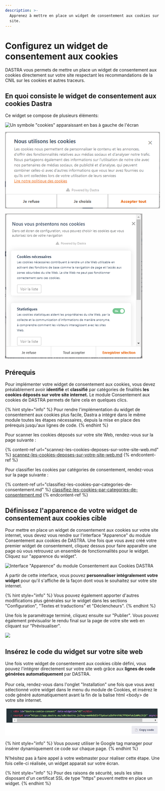 ```yaml
---
description: >-
  Apprenez à mettre en place un widget de consentement aux cookies sur votre
  site.
---
```


# Configurez un widget de consentement aux cookies

DASTRA vous permets de mettre un place un widget de consentement aux cookies directement sur votre site respectant les recommandations de la CNIL sur les cookies et autres traceurs.

## En quoi consiste le widget de consentement aux cookies Dastra&#x20;

Ce widget se compose de plusieurs éléments:

![Un symbole "cookies" apparaissant en bas à gauche de l'écran](<../../../.gitbook/assets/Capture web\_6-5-2022\_93427\_www.dastra.eu.jpeg>)

![Une fenêtre d'introduction dépliable](<../../../.gitbook/assets/image (42).png>)

![La liste des cookies par finalité utilisées par le site ](<../../../.gitbook/assets/image (40).png>)

## Prérequis&#x20;

Pour implémenter votre widget de consentement aux cookies, vous devez préalablement avoir **identifié** et **classifié** par catégories de finalités **les cookies déposés sur votre site internet.** Le module Consentement aux cookies de DASTRA permets de faire cela en quelques clics.

{% hint style="info" %}
Pour rendre l'implémentation du widget de consentement aux cookies plus facile, Dastra a intégré dans le même module toutes les étapes nécessaires, depuis la mise en place des prérequis jusqu'aux lignes de code.
{% endhint %}

Pour scanner les cookies déposés sur votre site Web, rendez-vous sur la page suivante :

{% content-ref url="scannez-les-cookies-deposes-sur-votre-site-web.md" %}
[scannez-les-cookies-deposes-sur-votre-site-web.md](scannez-les-cookies-deposes-sur-votre-site-web.md)
{% endcontent-ref %}

Pour classifier les cookies par catégories de consentement, rendez-vous sur la page suivante :

{% content-ref url="classifiez-les-cookies-par-categories-de-consentement.md" %}
[classifiez-les-cookies-par-categories-de-consentement.md](classifiez-les-cookies-par-categories-de-consentement.md)
{% endcontent-ref %}

## Définissez l'apparence de votre widget de consentement aux cookies cible

Pour mettre en place un widget de consentement aux cookies sur votre site internet, vous devez vous rendre sur l'interface "Apparence" du module Consentement aux cookies de DASTRA. Une fois que vous avez créé votre premier widget de consentement, cliquez dessus pour faire apparaître une page où vous retrouvez un ensemble de fonctionnalités pour le widget. Cliquez sur "apparence du widget".&#x20;

![Interface "Apparence" du module Consentement aux Cookies DASTRA](<../../../.gitbook/assets/Capture web\_6-5-2022\_93842\_app.dastra.eu.jpeg>)

A partir de cette interface, vous pouvez **personnaliser intégralement votre widget** pour qu'il s'affiche de la façon dont vous le souhaitez sur votre site internet.&#x20;

{% hint style="info" %}
Vous pouvez également apporter d'autres modifications plus générales sur le widget dans les sections "Configuration", "Textes et traductions" et "Déclencheurs".
{% endhint %}

Une fois le paramétrage terminé, cliquez ensuite sur "Publier". Vous pouvez également prévisualisr le rendu final sur la page de votre site web en cliquant sur "Prévisualiser".&#x20;

![](<../../../.gitbook/assets/Capture web\_6-5-2022\_94118\_app.dastra.eu.jpeg>)

## Insérez le code du widget sur votre site web

Une fois votre widget de consentement aux cookies cible défini, vous pouvez l'intégrer directement sur votre site web grâce aux **lignes de code générées automatiquement** par DASTRA.\
\
Pour cela, rendez-vous dans l'onglet "Installation" une fois que vous avez sélectionné votre widget dans le menu du module de Cookies, et insérez le code généré automatiquement avant la fin de la balise html \<body> de votre site internet.

![Génération de code html du widget](<../../../.gitbook/assets/image (58).png>)

{% hint style="info" %}
Vous pouvez utiliser le Google tag manager pour insérer dynamiquement ce code sur chaque page.
{% endhint %}

N'hésitez pas à faire appel à votre webmaster pour réaliser cette étape. Une fois celle-ci réalisée, un widget apparait sur votre écran.

{% hint style="info" %}
Pour des raisons de sécurité, seuls les sites disposant d'un certificat SSL de type "https" peuvent mettre en place un widget. &#x20;
{% endhint %}

